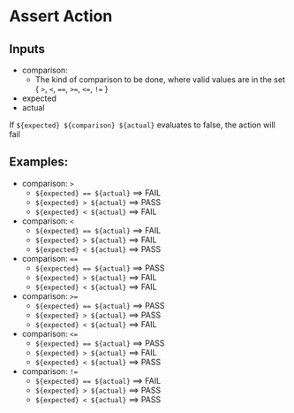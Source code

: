 # Assert Action

## Inputs
- comparison:
  - The kind of comparison to be done, where valid values are in the set { `>`, `<`, `==`, `>=`, `<=`, `!=` }
- expected
- actual


If `${expected} ${comparison} ${actual}` evaluates to false, the action will fail

## Examples:
- comparison: `>`
  - `${expected} == ${actual}` ==> FAIL
  - `${expected} > ${actual}` ==> PASS
  - `${expected} < ${actual}` ==> FAIL
- comparison: `<`
  - `${expected} == ${actual}` ==> FAIL
  - `${expected} > ${actual}` ==> FAIL
  - `${expected} < ${actual}` ==> PASS
- comparison: `==`
  - `${expected} == ${actual}` ==> PASS
  - `${expected} > ${actual}` ==> FAIL
  - `${expected} < ${actual}` ==> FAIL
- comparison: `>=`
  - `${expected} == ${actual}` ==> PASS
  - `${expected} > ${actual}` ==> PASS
  - `${expected} < ${actual}` ==> FAIL
- comparison: `<=`
  - `${expected} == ${actual}` ==> PASS
  - `${expected} > ${actual}` ==> FAIL
  - `${expected} < ${actual}` ==> PASS
- comparison: `!=`
  - `${expected} == ${actual}` ==> FAIL
  - `${expected} > ${actual}` ==> PASS
  - `${expected} < ${actual}` ==> PASS
